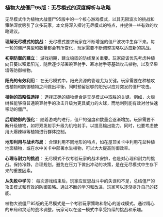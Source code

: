 ### 植物大战僵尸95版：无尽模式的深度解析与攻略

无尽模式作为植物大战僵尸95版中的一个核心游戏模式，以其无限波次的挑战和策略深度吸引了众多玩家。本文将深入探讨无尽模式的特点，并提供一些有效的攻略建议。

**理解无尽模式的挑战**：
无尽模式要求玩家在不断增强的僵尸波次中生存下来。每一轮的僵尸类型和数量都会有所变化，玩家需要不断调整策略以适应新的挑战。

**初期防御的建立**：
游戏初期，建立稳固的防线至关重要。玩家应该优先考虑种植向日葵以积累阳光，随后逐步部署豌豆射手、寒冰射手等基础攻击植物，以及坚果墙等防御植物。

**阳光的有效利用**：
在无尽模式中，阳光资源的管理尤为关键。玩家需要在种植攻击植物和防御植物之间做出平衡，同时预留足够的阳光以应对突发的僵尸攻击。

**植物的策略性选择**：
选择正确的植物组合是无尽模式中取胜的关键。例如，火炬树桩能够将普通豌豆射手的攻击升级为更具威力的火球，而地刺则能有效对付快速移动的僵尸。

**后期防御的强化**：
随着游戏的进行，僵尸的强度和数量会逐渐增加。玩家需要不断升级植物，如将双发射手升级为机枪射手，以提高输出能力。同时，也要考虑使用火爆辣椒等植物进行群体控制。

**地形利用与战术布局**：
合理利用不同地形的特点，如在屋顶关卡中利用花盆种植地面植物，或在水中关卡中部署水生植物，可以大大提高防御效率。

**心理与耐力的挑战**：
无尽模式不仅考验玩家的战术安排，也是对心理和耐力的挑战。保持冷静，合理规划，避免在压力下做出冲动的决策，是在无尽模式中生存下来的重要因素。

**从失败中学习**：
每次游戏结束后，玩家应反思战斗中的失误和不足，总结僵尸的攻击模式和有效的防御策略。通过不断的学习和改进，玩家可以逐渐提升自己的技能。

植物大战僵尸95版的无尽模式是一个考验玩家策略和耐心的游戏模式。通过精心的布局和灵活的战术调整，玩家可以在这一模式中享受持续的挑战和乐趣。